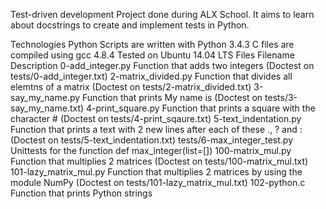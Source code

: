 

Test-driven development Project done during ALX School. It aims to learn about docstrings to create and implement tests in Python.

Technologies Python Scripts are written with Python 3.4.3 C files are compiled using gcc 4.8.4 Tested on Ubuntu 14.04 LTS Files Filename Description 0-add_integer.py Function that adds two integers (Doctest on tests/0-add_integer.txt) 2-matrix_divided.py Function that divides all elemtns of a matrix (Doctest on tests/2-matrix_divided.txt) 3-say_my_name.py Function that prints My name is (Doctest on tests/3-say_my_name.txt) 4-print_square.py Function that prints a square with the character # (Doctest on tests/4-print_sqaure.txt) 5-text_indentation.py Function that prints a text with 2 new lines after each of these ., ? and : (Doctest on tests/5-text_indentation.txt) tests/6-max_integer_test.py Unittests for the function def max_integer(list=[]) 100-matrix_mul.py Function that multiplies 2 matrices (Doctest on tests/100-matrix_mul.txt) 101-lazy_matrix_mul.py Function that multiplies 2 matrices by using the module NumPy (Doctest on tests/101-lazy_matrix_mul.txt) 102-python.c Function that prints Python strings

